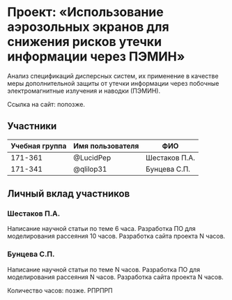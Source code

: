 # Проект: «Использование аэрозольных экранов для снижения рисков утечки информации через ПЭМИН»

Анализ спецификаций дисперсных систем, их применение в качестве меры дополнительной защиты от утечки
информации через побочные электромагнитные излучения и наводки (ПЭМИН). 

Ссылка на сайт: попозже.

## Участники

| Учебная группа | Имя пользователя | ФИО                      |
|----------------|------------------|--------------------------|
| 171-361        | @LucidPep       | Шестаков П.А.              |
| 171-341        | @qlilop31       | Бунцева С.П.              |


## Личный вклад участников

### Шестаков П.А.

Написание научной статьи по теме 6 часа. Разработка ПО для моделирования рассеяния 10 часов. Разработка сайта
проекта N часов.

### Бунцева С.П.

Написание научной статьи по теме N часов. Разработка ПО для моделирования рассеяния N часов. Разработка сайта
проекта N часов.

Количество часов: позже. РПРПРП
